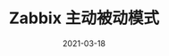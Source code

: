 ---
title: "Zabbix 主动被动模式"
date: "2021-03-18"
categories:
    - "技术"
tags:
    - "zabbix"
toc: false
original: true
draft: true
---